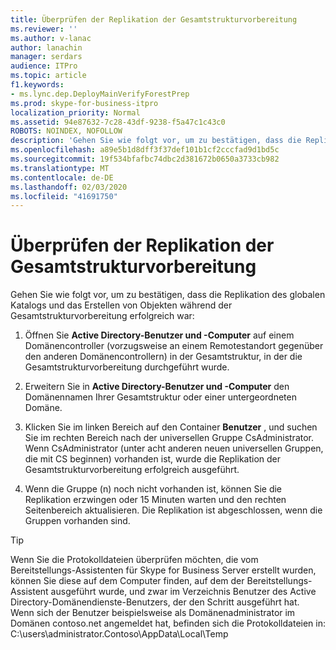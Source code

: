 ```yaml
---
title: Überprüfen der Replikation der Gesamtstrukturvorbereitung
ms.reviewer: ''
ms.author: v-lanac
author: lanachin
manager: serdars
audience: ITPro
ms.topic: article
f1.keywords:
- ms.lync.dep.DeployMainVerifyForestPrep
ms.prod: skype-for-business-itpro
localization_priority: Normal
ms.assetid: 94e87632-7c28-43df-9238-f5a47c1c43c0
ROBOTS: NOINDEX, NOFOLLOW
description: 'Gehen Sie wie folgt vor, um zu bestätigen, dass die Replikation des globalen Katalogs und das Erstellen von Objekten während der Gesamtstrukturvorbereitung erfolgreich war:'
ms.openlocfilehash: a89e5b1d8dff3f37def101b1cf2cccfad9d1bd5c
ms.sourcegitcommit: 19f534bfafbc74dbc2d381672b0650a3733cb982
ms.translationtype: MT
ms.contentlocale: de-DE
ms.lasthandoff: 02/03/2020
ms.locfileid: "41691750"
---
```

# <a name="verify-replication-of-forest-preparation"></a>Überprüfen der Replikation der Gesamtstrukturvorbereitung
 
Gehen Sie wie folgt vor, um zu bestätigen, dass die Replikation des globalen Katalogs und das Erstellen von Objekten während der Gesamtstrukturvorbereitung erfolgreich war:
  
1. Öffnen Sie **Active Directory-Benutzer und -Computer** auf einem Domänencontroller (vorzugsweise an einem Remotestandort gegenüber den anderen Domänencontrollern) in der Gesamtstruktur, in der die Gesamtstrukturvorbereitung durchgeführt wurde.
    
2. Erweitern Sie in **Active Directory-Benutzer und -Computer** den Domänennamen Ihrer Gesamtstruktur oder einer untergeordneten Domäne.
    
3. Klicken Sie im linken Bereich auf den Container **Benutzer** , und suchen Sie im rechten Bereich nach der universellen Gruppe CsAdministrator. Wenn CsAdministrator (unter acht anderen neuen universellen Gruppen, die mit CS beginnen) vorhanden ist, wurde die Replikation der Gesamtstrukturvorbereitung erfolgreich ausgeführt.
    
4. Wenn die Gruppe (n) noch nicht vorhanden ist, können Sie die Replikation erzwingen oder 15 Minuten warten und den rechten Seitenbereich aktualisieren. Die Replikation ist abgeschlossen, wenn die Gruppen vorhanden sind.
    
> [!TIP]
> Wenn Sie die Protokolldateien überprüfen möchten, die vom Bereitstellungs-Assistenten für Skype for Business Server erstellt wurden, können Sie diese auf dem Computer finden, auf dem der Bereitstellungs-Assistent ausgeführt wurde, und zwar im Verzeichnis Benutzer des Active Directory-Domänendienste-Benutzers, der den Schritt ausgeführt hat. Wenn sich der Benutzer beispielsweise als Domänenadministrator im Domänen contoso.net angemeldet hat, befinden sich die Protokolldateien in: C:\users\administrator.Contoso\AppData\Local\Temp 
  

